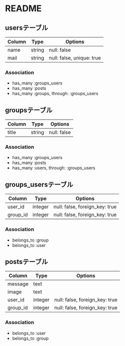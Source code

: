 # README

## usersテーブル

|Column  |Type   |Options |
|--------|-------|--------|
|name    |string |null: false|
|mail    |string |null: false, unique: true|

### Association
- has_many :groups_users
- has_many :posts
- has_many :groups, through: :groups_users

## groupsテーブル

|Column  |Type   |Options |
|--------|-------|--------|
|title   |string |null: false|

### Association
- has_many :groups_users
- has_many :posts
- has_many :users, through: :groups_users

## groups_usersテーブル

|Column  |Type   |Options |
|--------|-------|--------|
|user_id |integer|null: false, foreign_key: true|
|group_id|integer|null: false, foreign_key: true|

### Association
- belongs_to :group
- belongs_to :user

## postsテーブル
|Column  |Type   |Options |
|--------|-------|--------|
|message |text   ||
|image   |text   ||
|user_id |integer|null: false, foreign_key: true|
|group_id|integer|null: false, foreign_key: true|

### Association
- belongs_to :user
- belongs_to :group